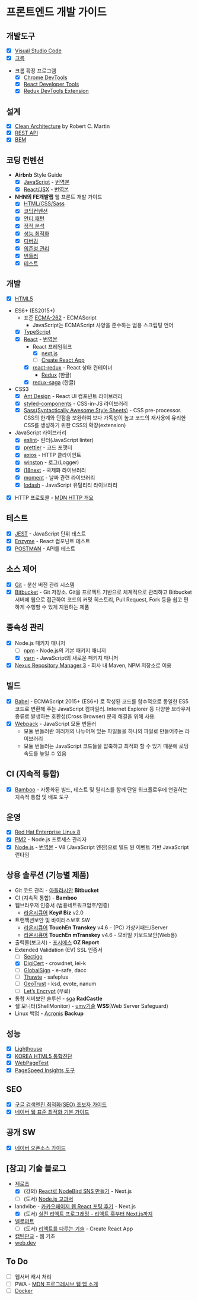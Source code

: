 # 프론트엔드 개발 가이드

## 개발도구

- [x] [Visual Studio Code](https://code.visualstudio.com/)
- [x] [크롬](https://www.google.com/intl/ko/chrome/)
- 크롬 확장 프로그램
  - [x] [Chrome DevTools](https://developers.google.com/web/tools/chrome-devtools/?hl=ko)
  - [x] [React Developer Tools](https://chrome.google.com/webstore/detail/react-developer-tools/fmkadmapgofadopljbjfkapdkoienihi?hl=ko)
  - [x] [Redux DevTools Extension](http://extension.remotedev.io/)

## 설계

- [x] [Clean Architecture](https://blog.coderifleman.com/2017/12/18/the-clean-architecture/) by Robert C. Martin
- [x] [REST API](https://meetup.toast.com/posts/92)
- [x] [BEM](http://getbem.com/)

## 코딩 컨벤션

- **Airbnb** Style Guide
  - [x] [JavaScript](https://github.com/airbnb/javascript) - [번역본](https://github.com/ParkSB/javascript-style-guide)
  - [x] [React/JSX](https://github.com/airbnb/javascript/tree/master/react) - [번역본](https://github.com/apple77y/javascript/tree/master/react)
- **NHN의 FE개발랩** 웹 프론트 개발 가이드
  - [x] [HTML/CSS/Sass](https://ui.toast.com/fe-guide/ko_HTMLCSS)
  - [x] [코딩컨벤션](https://ui.toast.com/fe-guide/ko_CODING-CONVENSION/)
  - [x] [안티 패턴](https://ui.toast.com/fe-guide/ko_ANTI-PATTERN/)
  - [x] [정적 분석](https://ui.toast.com/fe-guide/ko_STATIC-ANALYSIS/)
  - [x] [성능 최적화](https://ui.toast.com/fe-guide/ko_PERFORMANCE/)
  - [x] [디버깅](https://ui.toast.com/fe-guide/ko_DEBUG/)
  - [x] [의존성 관리](https://ui.toast.com/fe-guide/ko_DEPENDENCY-MANAGE/)
  - [x] [번들러](https://ui.toast.com/fe-guide/ko_BUNDLER/)
  - [x] [테스트](https://ui.toast.com/fe-guide/ko_TEST/)

## 개발

- [x] [HTML5](https://ui.toast.com/fe-guide/ko_HTMLCSS)
- ES6+ (ES2015+)
  - 표준 [ECMA-262](https://www.ecma-international.org/publications/standards/Ecma-262.htm) - ECMAScript
    - JavaScript는 ECMAScript 사양을 준수하는 범용 스크립팅 언어
  - [x] [TypeScript](https://www.typescriptlang.org/docs/)
  - [x] [React](https://reactjs.org/docs/) - [번역본](https://ko.reactjs.org/docs/)
    - React 프레임워크
      - [x] [next.js](https://nextjs.org/docs/)
      - [ ] [Create React App](https://create-react-app.dev/docs/getting-started)
    - [x] [react-redux](https://react-redux.js.org/) - React 상태 컨테이너
      - [Redux](https://lunit.gitbook.io/redux-in-korean/) (한글)
    - [x] [redux-saga](https://mskims.github.io/redux-saga-in-korean/) (한글)
- CSS3
  - [x] [Ant Design](https://ant.design/docs/react/introduce) - React UI 컴포넌트 라이브러리
  - [x] [styled-components](https://www.styled-components.com/docs) - CSS-in-JS 라이브러리
  - [x] [Sass(Syntactically Awesome Style Sheets)](https://sass-lang.com/documentation) - CSS pre-processor. CSS의 한계와 단점을 보완하여 보다 가독성이 높고 코드의 재사용에 유리한 CSS를 생성하기 위한 CSS의 확장(extension)
- JavaScript 라이브러리
  - [x] [eslint](https://eslint.org/)- 린터(JavaScript linter)
  - [x] [prettier](https://prettier.io/) - 코드 포맷터
  - [x] [axios](https://github.com/axios/axios) - HTTP 클라이언트
  - [x] [winston](https://github.com/winstonjs/winston) - 로그(Logger)
  - [x] [i18next](https://www.i18next.com/) - 국제화 라이브러리
  - [x] [moment](https://momentjs.com/docs/) - 날짜 관련 라이브러리
  - [x] [lodash](https://lodash.com/) - JavaScript 유틸리티 라이브러리
- [x] HTTP 프로토콜 - [MDN HTTP 개요](https://developer.mozilla.org/ko/docs/Web/HTTP/Overview)

## 테스트

- [x] [JEST](ksdhj) - JavaScript 단위 테스트
- [x] [Enzyme](https://airbnb.io/enzyme/) - React 컴포넌트 테스트
- [x] [POSTMAN](https://www.getpostman.com/) - API를 테스트

## 소스 제어

- [x] [Git](https://git-scm.com/) - 분산 버전 관리 시스템
- [x] [Bitbucket](https://bitbucket.org/) - Git 저장소. Git을 프로젝트 기반으로 체계적으로 관리하고 Bitbucket 서버에 웹으로 접근하여 코드의 커밋 히스토리, Pull Request, Fork 등을 쉽고 편하게 수행할 수 있게 지원하는 제품

## 종속성 관리

- [x] Node.js 패키지 매니저
  - [ ] [npm](https://www.npmjs.com/) - Node.js의 기본 패키지 매니저
  - [x] [yarn](https://yarnpkg.com/lang/en/) - JavaScript의 새로운 패키지 매니저
- [x] [Nexus Repository Manager 3](https://help.sonatype.com/repomanager3) - 회사 내 Maven, NPM 저장소로 이용

## 빌드

- [x] [Babel](https://babeljs.io/) - ECMAScript 2015+ (ES6+) 로 작성된 코드를 함수적으로 동일한 ES5 코드로 변환해 주는 JavaScript 컴파일러. Internet Explorer 등 다양한 브라우저 종류로 발생하는 호환성(Cross Browser) 문제 해결을 위해 사용.
- [x] [Webpack](https://webpack.js.org/) - JavaScript 모듈 번들러
  - 모듈 번들러란 여러개의 나누어져 있는 파일들을 하나의 파일로 만들어주는 라이브러리
  - 모듈 번들러는 JavaScript 코드들을 압축하고 최적화 할 수 있기 때문에 로딩 속도를 높일 수 있음

## CI (지속적 통합)

- [x] [Bamboo](https://www.atlassian.com/ko/software/bamboo) - 자동화된 빌드, 테스트 및 릴리즈를 함께 단일 워크플로우에 연결하는 지속적 통합 및 배포 도구

## 운영

- [x] [Red Hat Enterprise Linux 8](https://www.redhat.com/ko/technologies/linux-platforms/enterprise-linux)
- [x] [PM2](http://pm2.keymetrics.io/) - Node.js 프로세스 관리자
- [x] [Node.js](https://nodejs.org/) - [번역본](https://nodejs.org/ko/) - V8 (JavaScript 엔진)으로 빌드 된 이벤트 기반 JavaScript 런타임

## 상용 솔루션 (기능별 제품)

- Git 코드 관리 - [아틀라시안](https://www.atlassian.com/ko) **Bitbucket**
- CI (지속적 통합) - **Bamboo**
- 웹브라우저 인증서 (범용네트워크암호/인증)
  - [라온시큐어](https://www.raonsecure.com/) **Key# Biz** v2.0
- 트랜잭션보안 및 바이러스보호 SW
  - [라온시큐어](https://www.raonsecure.com/) **TouchEn Transkey** v4.6 - (PC) 가상키패드/Server
  - [라온시큐어](https://www.raonsecure.com/) **TouchEn mTranskey** v4.6 - 모바일 키보드보안(Web용)
- 출력물(보고서) - [포시에스](http://www.forcs.com/) **OZ Report**
- Extended Validation (EV) SSL 인증서
  - [ ] [Sectigo](https://sectigo.com/)
  - [x] [DigiCert](https://www.digicert.com/) - crowdnet, lei-k
  - [ ] [GlobalSign](https://www.globalsign.com/) - e-safe, dacc
  - [ ] [Thawte](https://www.thawte.com/) - safeplus
  - [ ] [GeoTrust](https://www.geotrust.com/) - ksd, evote, nanum
  - [ ] [Let’s Encrypt](https://letsencrypt.org/) (무료)
- 통합 서버보안 솔루션 - [sga](http://www.sgasol.kr/kr/01_product/product01.php) **RadCastle**
- 쉘 모니터(ShellMonitor) - [umv기술](http://www.umv.co.kr/kor/product/product0101.php) **WSS**(Web Server Safeguard)
- Linux 백업 - [Acronis](https://www.acronis.com/ko-kr/business/backup/linux-server/) **Backup**

## 성능

- [x] [Lighthouse](https://developers.google.com/web/tools/lighthouse/?hl=ko)
- [x] [KOREA HTML5 통합진단](https://www.koreahtml5.kr/front/diagnosis/diagnosticUrl.do)
- [x] [WebPageTest](https://www.webpagetest.org/)
- [x] [PageSpeed Insights 도구](https://developers.google.com/speed/pagespeed/insights/?hl=ko)

## SEO

- [x] [구글 검색엔진 최적화(SEO) 초보자 가이드](https://support.google.com/webmasters/answer/7451184?hl=ko)
- [x] [네이버 웹 표준 최적화 기본 가이드](https://webmastertool.naver.com/guide/basic_optimize.naver#chapter1.1)

## 공개 SW

- [x] [네이버 오픈소스 가이드](https://naver.github.io/OpenSourceGuide/book/)

## [참고] 기술 블로그

- [제로초](https://www.zerocho.com/)
  - [x] (강의) [React로 NodeBird SNS 만들기](https://www.inflearn.com/course/react_nodebird/dashboard) - Next.js
  - [ ] (도서) [Node.js 교과서](https://thebook.io/006982/)
- landvibe - [카카오페이지 웹 React 포팅 후기](https://medium.com/@ljs0705/카카오페이지-웹-react-포팅-후기-76402cc5e031) - Next.js
  - [x] (도서) [실전 리액트 프로그래밍 - 리액트 훅부터 Next.js까지](http://www.kyobobook.co.kr/product/detailViewKor.laf?mallGb=KOR&ejkGb=KOR&linkClass=&barcode=9788966262465#N)
- [벨로퍼트](https://velog.io/@velopert)
  - [ ] (도서) [리액트를 다루는 기술](https://thebook.io/006946/) - Create React App
- [캡틴판교](https://joshua1988.github.io/) - 웹 기초
- [web.dev](https://web.dev/)

## To Do

- [ ] 웹서버 캐시 처리
- [ ] PWA - [MDN 프로그레시브 웹 앱 소개](https://developer.mozilla.org/ko/docs/Web/Progressive_web_apps/소개)
- [ ] [Docker](https://www.docker.com/)
